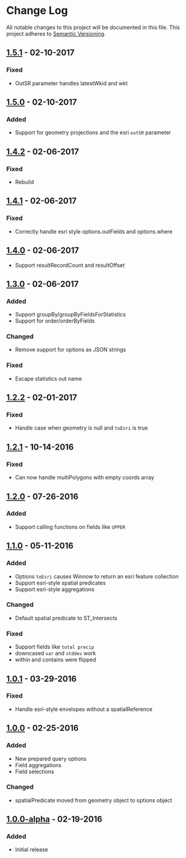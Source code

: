 # Change Log
All notable changes to this project will be documented in this file.
This project adheres to [Semantic Versioning](http://semver.org/).

## [1.5.1] - 02-10-2017
### Fixed
* OutSR parameter handles latestWkid and wkt

## [1.5.0] - 02-10-2017
### Added
* Support for geometry projections and the esri `outSR` parameter

## [1.4.2] - 02-06-2017
### Fixed
* Rebuild

## [1.4.1] - 02-06-2017
### Fixed
* Correctly handle esri style options.outFields and options.where

## [1.4.0] - 02-06-2017
* Support resultRecordCount and resultOffset

## [1.3.0] - 02-06-2017
### Added
* Support groupBy/groupByFieldsForStatistics
* Support for order/orderByFields

### Changed
* Remove support for options as JSON strings

### Fixed
* Escape statistics out name

## [1.2.2] - 02-01-2017
### Fixed
* Handle case when geometry is null and `toEsri` is true

## [1.2.1] - 10-14-2016
### Fixed
* Can now handle multiPolygons with empty coords array

## [1.2.0] - 07-26-2016
### Added
* Support calling functions on fields like `UPPER`

## [1.1.0] - 05-11-2016
### Added
* Options `toEsri` causes Winnow to return an esri feature collection
* Support esri-style spatial predicates
* Support esri-style aggregations

### Changed
* Default spatial predicate to ST_Intersects

### Fixed
* Support fields like `total precip`
* downcased `var` and `stddev` work
* within and contains were flipped

## [1.0.1] - 03-29-2016
### Fixed
* Handle esri-style envelopes without a spatialReference

## [1.0.0] - 02-25-2016
### Added
* New prepared query options
* Field aggregations
* Field selections

### Changed
* spatialPredicate moved from geometry object to options object

## [1.0.0-alpha] - 02-19-2016
### Added
* Initial release

[1.5.1]: https://github.com/dmfenton/winnow/compare/v1.5.0..v1.5.1
[1.5.0]: https://github.com/dmfenton/winnow/compare/v1.4.2..v1.5.0
[1.4.2]: https://github.com/dmfenton/winnow/compare/v1.4.1..v1.4.2
[1.4.1]: https://github.com/dmfenton/winnow/compare/v1.4.0..v1.4.1
[1.4.0]: https://github.com/dmfenton/winnow/compare/v1.3.0..v1.4.0
[1.3.0]: https://github.com/dmfenton/winnow/compare/v1.2.2..v1.3.0
[1.2.2]: https://github.com/dmfenton/winnow/compare/v1.2.1..v1.2.2
[1.2.1]: https://github.com/dmfenton/winnow/compare/v1.2.0..v1.2.1
[1.2.0]: https://github.com/dmfenton/winnow/compare/v1.1.0..v1.2.0
[1.1.0]: https://github.com/dmfenton/winnow/compare/v1.0.1..v1.1.0
[1.0.1]: https://github.com/dmfenton/winnow/compare/v1.0.0..v1.0.1
[1.0.0]: https://github.com/dmfenton/winnow/compare/v1.0.0-alpha..v1.0.0
[1.0.0-alpha]: https://github.com/dmfenton/winnow/releases/tag/v1.0.0-alpha
